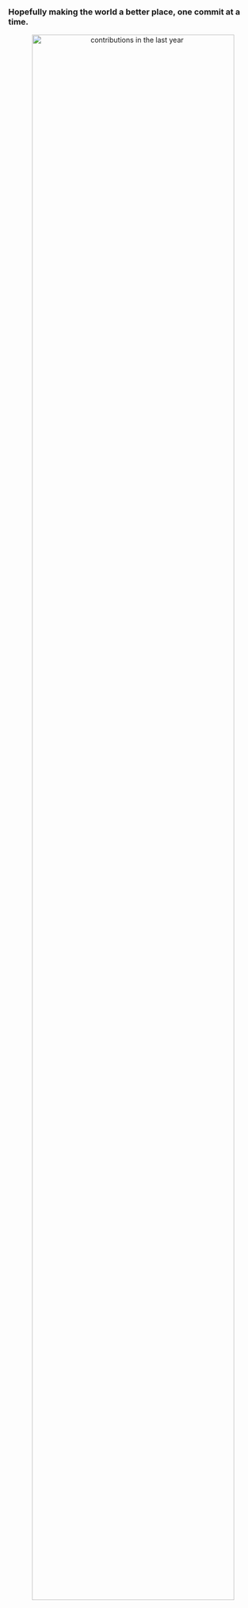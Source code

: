 ### Hopefully making the world a better place, one commit at a time.
<!--
<p align="center">
  <a href="https://git.io/streak-stats"><img src="https://streak-stats.demolab.com?user=hrmoh&theme=radical&locale=fa"  width="90%" alt="GitHub Streak" /></a>
</p>
-->

<p align="center">
  <img src="https://github-profile-summary-cards.vercel.app/api/cards/profile-details?username=hrmoh&theme=radical" alt="contributions in the last year" width="90%" />
</p>

<!--
**hrmoh/hrmoh** is a ✨ _special_ ✨ repository because its `README.md` (this file) appears on your GitHub profile.

Here are some ideas to get you started:

- 🔭 I’m currently working on ...
- 🌱 I’m currently learning ...
- 👯 I’m looking to collaborate on ...
- 🤔 I’m looking for help with ...
- 💬 Ask me about ...
- 📫 How to reach me: ...
- 😄 Pronouns: ...
- ⚡ Fun fact: ...
-->

